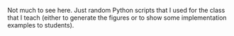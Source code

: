 Not much to see here. Just random Python scripts that I used
for the class that I teach (either to generate the figures
or to show some implementation examples to students).

